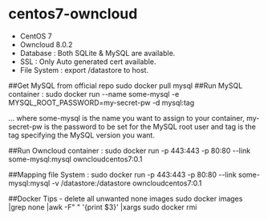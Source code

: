 # centos7-owncloud
   
   - CentOS 7
   - Owncloud 8.0.2
   - Database : Both SQLite & MySQL are available.
   - SSL : Only Auto generated cert available.
   - File System : export /datastore to host.

##Get MySQL from official repo
	sudo docker pull mysql
##Run MySQL container :
	sudo docker run --name some-mysql -e MYSQL_ROOT_PASSWORD=my-secret-pw -d mysql:tag

… where some-mysql is the name you want to assign to your container, my-secret-pw is the password to be set for the MySQL root user and tag is the tag specifying the MySQL version you want. 

##Run Owncloud container : 
	sudo docker run -p 443:443 -p 80:80 --link some-mysql:mysql owncloudcentos7:0.1

##Mapping file System :
	sudo docker run -p 443:443 -p 80:80 --link some-mysql:mysql -v /datastore:/datastore owncloudcentos7:0.1

##Docker Tips 
    - delete all unwanted none images
    	sudo docker images |grep none |awk -F" " '{print $3}' |xargs sudo docker rmi
